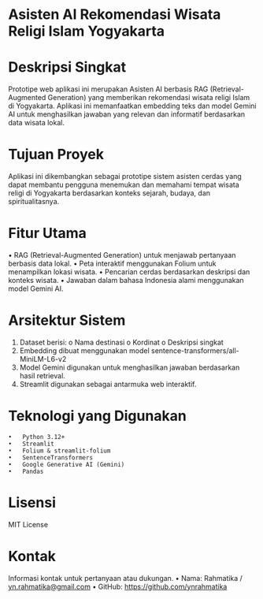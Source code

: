 # Asisten AI Rekomendasi Wisata Religi Islam Yogyakarta

# Deskripsi Singkat
Prototipe web aplikasi ini merupakan Asisten AI berbasis RAG (Retrieval-Augmented Generation) yang memberikan rekomendasi wisata religi Islam di Yogyakarta. Aplikasi ini memanfaatkan embedding teks dan model Gemini AI untuk menghasilkan jawaban yang relevan dan informatif berdasarkan data wisata lokal.

# Tujuan Proyek
Aplikasi ini dikembangkan sebagai prototipe sistem asisten cerdas yang dapat membantu pengguna menemukan dan memahami tempat wisata religi di Yogyakarta berdasarkan konteks sejarah, budaya, dan spiritualitasnya.

# Fitur Utama
• RAG (Retrieval-Augmented Generation) untuk menjawab pertanyaan berbasis data lokal.
• Peta interaktif menggunakan Folium untuk menampilkan lokasi wisata.
• Pencarian cerdas berdasarkan deskripsi dan konteks wisata.
• Jawaban dalam bahasa Indonesia alami menggunakan model Gemini AI.

# Arsitektur Sistem
1.	Dataset berisi:
    o	Nama destinasi
    o	Kordinat
    o	Deskripsi singkat
2.	Embedding dibuat menggunakan model sentence-transformers/all-MiniLM-L6-v2 
3.	Model Gemini digunakan untuk menghasilkan jawaban berdasarkan hasil retrieval.
4.	Streamlit digunakan sebagai antarmuka web interaktif.

# Teknologi yang Digunakan
    •	Python 3.12+
    •	Streamlit
    •	Folium & streamlit-folium
    •	SentenceTransformers
    •	Google Generative AI (Gemini)
    •	Pandas
# Lisensi
MIT License

# Kontak
Informasi kontak untuk pertanyaan atau dukungan.
•	Nama: Rahmatika / yn.rahmatika@gmail.com
•	GitHub: https://github.com/ynrahmatika



